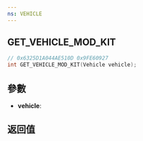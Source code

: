 ```yaml
---
ns: VEHICLE
---
```

## GET_VEHICLE_MOD_KIT

```c
// 0x6325D1A044AE510D 0x9FE60927
int GET_VEHICLE_MOD_KIT(Vehicle vehicle);
```


## 參數
* **vehicle**: 

## 返回值
